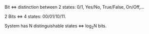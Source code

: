 Bit <=> distinction between 2 states: 0/1, Yes/No, True/False, On/Off,...

2 Bits <=> 4 states: 00/01/10/11.

System has N distinguishable states <=> log<sub>2</sub>N bits.
